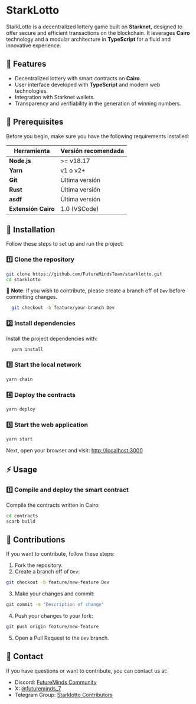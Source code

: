 # StarkLotto

StarkLotto is a decentralized lottery game built on **Starknet**, designed to offer secure and efficient transactions on the blockchain. It leverages **Cairo** technology and a modular architecture in **TypeScript** for a fluid and innovative experience.

## 🚀 Features

- Decentralized lottery with smart contracts on **Cairo**.
- User interface developed with **TypeScript** and modern web technologies.
- Integration with Starknet wallets.
- Transparency and verifiability in the generation of winning numbers.

## 📜 Prerequisites

Before you begin, make sure you have the following requirements installed:

| Herramienta          | Versión recomendada |
|----------------------|--------------------|
| **Node.js**         | >= v18.17          |
| **Yarn**            | v1 o v2+           |
| **Git**             | Última versión     |
| **Rust**            | Última versión     |
| **asdf**            | Última versión     |
| **Extensión Cairo** | 1.0 (VSCode)       |

## 🔧 Installation

Follow these steps to set up and run the project:

### 1️⃣ Clone the repository
```sh
git clone https://github.com/FutureMindsTeam/starklotto.git
cd starklotto
```
📌 **Note**: If you wish to contribute, please create a branch off of `Dev` before committing changes.
```bash
  git checkout -b feature/your-branch Dev
```

### 2️⃣ Install dependencies
Install the project dependencies with:

```bash
  yarn install
```

### 3️⃣ Start the local network
```bash
yarn chain
```

### 4️⃣ Deploy the contracts
```bash
yarn deploy
```

### 5️⃣ Start the web application
```bash
yarn start
```
Next, open your browser and visit: [http://localhost:3000](http://localhost:3000)

## ⚡ Usage

### 1️⃣ Compile and deploy the smart contract

Compile the contracts written in Cairo:

```sh
cd contracts
scarb build
```

## 📝 Contributions

If you want to contribute, follow these steps:

1. Fork the repository.
2. Create a branch off of `Dev`:
```bash
git checkout -b feature/new-feature Dev
```
3. Make your changes and commit:
```bash
git commit -m "Description of change"
```
4. Push your changes to your fork:
```bash
git push origin feature/new-feature
```
5. Open a Pull Request to the `Dev` branch.

## 🤝 Contact

If you have questions or want to contribute, you can contact us at:
- Discord: [FutureMinds Community](https://discord.gg/ZAhZZDYn)
- X: [@futureminds_7](https://x.com/futureminds_7)
- Telegram Group: [Starklotto Contributors](https://t.me/StarklottoContributors)
